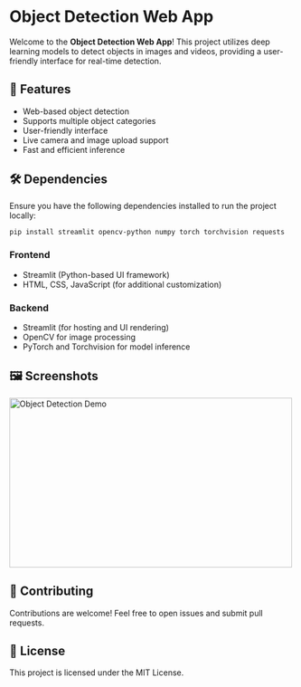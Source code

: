 # Object Detection Web App

Welcome to the **Object Detection Web App**! This project utilizes deep learning models to detect objects in images and videos, providing a user-friendly interface for real-time detection.

## 🚀 Features
- Web-based object detection
- Supports multiple object categories
- User-friendly interface
- Live camera and image upload support
- Fast and efficient inference


## 🛠️ Dependencies
Ensure you have the following dependencies installed to run the project locally:

```bash
pip install streamlit opencv-python numpy torch torchvision requests
```

### Frontend
- Streamlit (Python-based UI framework)
- HTML, CSS, JavaScript (for additional customization)

### Backend
- Streamlit (for hosting and UI rendering)
- OpenCV for image processing
- PyTorch and Torchvision for model inference

  
## 🖼️ Screenshots
<img src="https://deeplobe.ai/wp-content/uploads/2023/06/Object-detection-Real-world-applications-and-benefits.png" alt="Object Detection Demo" width="500" height="300">

## 🤝 Contributing
Contributions are welcome! Feel free to open issues and submit pull requests.

## 📜 License
This project is licensed under the MIT License.

